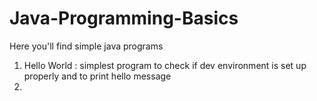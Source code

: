 # Java-Programming-Basics
Here you'll find simple java programs
1. Hello World : simplest program to check if dev environment is set up properly and to print hello message
2. 

